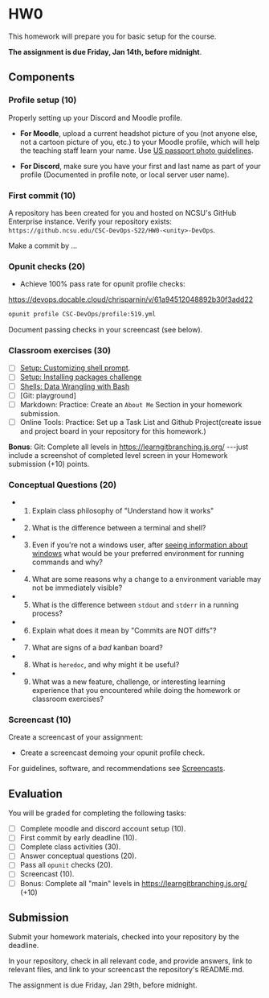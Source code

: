 # HW0

This homework will prepare you for basic setup for the course.

**The assignment is due Friday, Jan 14th, before midnight**.

## Components

### Profile setup (10)

Properly setting up your Discord and Moodle profile.

* **For Moodle**, upload a current headshot picture of you (not anyone else, not a cartoon picture of you, etc.) to your Moodle profile, which will help the teaching staff learn your name. Use [US passport photo guidelines](https://travel.state.gov/content/travel/en/passports/how-apply/photos.html).

* **For Discord**, make sure you have your first and last name as part of your profile (Documented in profile note, or local server user name).

### First commit (10)

A repository has been created for you and hosted on NCSU's GitHub Enterprise instance. 
Verify your repository exists: `https://github.ncsu.edu/CSC-DevOps-S22/HW0-<unity>-DevOps`.

Make a commit by ...

### Opunit checks (20)

* Achieve 100% pass rate for opunit profile checks:

https://devops.docable.cloud/chrisparnin/v/61a94512048892b30f3add22

```sh
opunit profile CSC-DevOps/profile:519.yml
```

Document passing checks in your screencast (see below).

### Classroom exercises (30)

* [ ] [Setup: Customizing shell prompt](https://devops.docable.cloud/chrisparnin/v/61b3ed6a7db4f2fc6edefd59).
* [ ] [Setup: Installing packages challenge](https://devops.docable.cloud/chrisparnin/c/61c127300cd38e085f371fc2)
* [ ] [Shells: Data Wrangling with Bash](https://devops.docable.cloud/chrisparnin/v/61deeb28033cc264a107b356)
* [ ] [Git: playground]
* [ ] Markdown: Practice: Create an `About Me` Section in your homework submission.
* [ ] Online Tools: Practice: Set up a Task List and Github Project(create issue and project board in your repository for this homework.)

**Bonus**: Git: Complete all levels in https://learngitbranching.js.org/ ---just include a screenshot of completed level screen in your Homework submission (+10) points.

### Conceptual Questions (20)

* 1. Explain class philosophy of "Understand how it works"
* 2. What is the difference between a terminal and shell?
* 3. Even if you're not a windows user, after [seeing information about windows](https://devops.docable.cloud/chrisparnin/v/61dcea308f429d8b25b56bf4) what would be your preferred environment for running commands and why?
* 4. What are some reasons why a change to a environment variable may not be immediately visible?
* 5. What is the difference between `stdout` and `stderr` in a running process?
* 6. Explain what does it mean by "Commits are NOT diffs"?
* 7. What are signs of a _bad_ kanban board?
* 8. What is `heredoc`, and why might it be useful?
* 9. What was a new feature, challenge, or interesting learning experience that you encountered while doing the homework or classroom exercises?

### Screencast (10)

Create a screencast of your assignment:

* Create a screencast demoing your opunit profile check.

For guidelines, software, and recommendations see [Screencasts](Screencasts.md).


## Evaluation

You will be graded for completing the following tasks:

* [ ] Complete moodle and discord account setup (10).
* [ ] First commit by early deadline (10).
* [ ] Complete class activities (30).
* [ ] Answer conceptual questions (20).
* [ ] Pass all `opunit` checks (20).
* [ ] Screencast (10).
* [ ] Bonus: Complete all "main" levels in https://learngitbranching.js.org/ (+10)

## Submission

Submit your homework materials, checked into your repository by the deadline.

In your repository, check in all relevant code, and provide answers, link to relevant files, and link to your screencast the repository's README.md.

The assignment is due Friday, Jan 29th, before midnight.